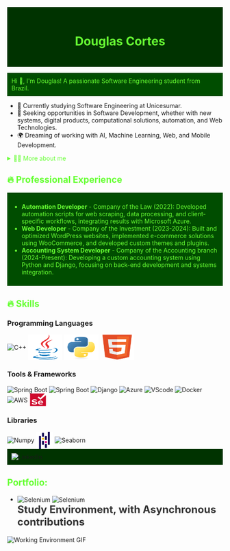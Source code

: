 <!--Title-->
<div id="user-content-toc" style="background-color: #003300; padding: 10px;">
  <ul align="center">
    <summary><h1 style="display: inline-block; color: #66FF33;">Douglas Cortes</h1></summary>
  </ul>
</div>

<!-- Introduction -->
<p style="background-color: #004d00; padding: 10px; color: #66FF33;">
  Hi 👋, I'm Douglas! A passionate Software Engineering student from Brazil.

  - 🌱 Currently studying Software Engineering at Unicesumar.
  - 🔭 Seeking opportunities in Software Development, whether with new systems, digital products, computational solutions, automation, and Web Technologies.
  - 🌍 Dreaming of working with AI, Machine Learning, Web, and Mobile Development.
</p>


<!-- Dropdown: More About Me -->
<details>
  <summary style="color: #66FF33;">👨‍💻 More about me</summary>

  <p style="background-color: #004d00; padding: 10px; color: #66FF33;">
    💬 I have solid experience in development of systems, products and computational solutions with Java, C++, Python, Spring Boot, Maven, Django and automation technologies. Currently expanding my skill set with Java and am proficient in tools such as Selenium and Pandas for data manipulation. Additionally, I have experience in web development with Python, PHP, JavaScript, HTML and CSS. Parallel to my studies in engineering, I developed social skills working as a support worker and acquired technical knowledge in network infrastructure, instruction and support by collaborating with the Superior Military Court of Brazil.
    
    ⚡ In my free time, I enjoy reading scientific articles, playing chess, and watching documentaries. I believe that diverse interests contribute to creative problem-solving! 
  </p>
</details>

<!-- Professional Experience -->
<h2 style="color: #66FF33;">🔥 Professional Experience</h2>
<div style="background-color: #004d00; padding: 10px; color: #66FF33;">
  <ul>
    <li><strong>Automation Developer</strong> - Company of the Law (2022): Developed automation scripts for web scraping, data processing, and client-specific workflows, integrating results with Microsoft Azure.</li>
    <li><strong>Web Developer</strong> - Company of the Investment (2023-2024): Built and optimized WordPress websites, implemented e-commerce solutions using WooCommerce, and developed custom themes and plugins.</li>
    <li><strong>Accounting System Developer</strong> - Company of the Accounting branch (2024-Present): Developing a custom accounting system using Python and Django, focusing on back-end development and systems integration.</li>
  </ul>
</div>

<!-- Skills -->
<h2 style="color: #66FF33;">🔥 Skills</h2>

<!-- Programming Languages -->
<div style="flex-basis: 48%;">
  <h3>Programming Languages</h3>
  <img align="center" alt="C++" height="60" width="80" src="https://cdn.jsdelivr.net/gh/devicons/devicon@latest/icons/cplusplus/cplusplus-original.svg" />
  <img align="center" alt="Java" height="60" width="80" src="https://raw.githubusercontent.com/devicons/devicon/master/icons/java/java-original.svg">
  <img align="center" alt="Python" height="60" width="80" src="https://raw.githubusercontent.com/devicons/devicon/master/icons/python/python-original.svg">
  <img align="center" alt="HTML" height="60" width="80" src="https://raw.githubusercontent.com/devicons/devicon/master/icons/html5/html5-original.svg">

</div>

<!-- Tools & Frameworks -->
<div style="flex-basis: 48%;">
  <h3>Tools & Frameworks</h3>
  <img align="center" alt="Spring Boot" height="30" width="40" src="https://cdn.jsdelivr.net/gh/devicons/devicon@latest/icons/spring/spring-original.svg">
  <img align="center" alt="Spring Boot" height="30" width="40" src="https://cdn.jsdelivr.net/gh/devicons/devicon@latest/icons/maven/maven-original.svg" />
  <img align="center" alt="Django" height="30" width="40" src="https://cdn.jsdelivr.net/gh/devicons/devicon@latest/icons/django/django-plain.svg">
  <img align="center" alt="Azure" height="60" width="80" src="https://cdn.jsdelivr.net/gh/devicons/devicon@latest/icons/azure/azure-plain-wordmark.svg" />
  <img align="center" alt="VScode" height="30" width="40" src="https://cdn.jsdelivr.net/gh/devicons/devicon/icons/vscode/vscode-original.svg">
  <img align="center" alt="Docker" height="30" width="40" src="https://cdn.jsdelivr.net/gh/devicons/devicon@latest/icons/docker/docker-original-wordmark.svg" />
  <img align="center" alt="AWS" height="30" width="40" src="https://cdn.jsdelivr.net/gh/devicons/devicon@latest/icons/amazonwebservices/amazonwebservices-original-wordmark.svg">
  <img align="center" alt="Selenium" height="30" width="40" src="https://raw.githubusercontent.com/devicons/devicon/master/icons/selenium/selenium-original.svg">
</div>

<!-- Libraries -->
<div style="flex-basis: 48%;">
  <h3>Libraries</h3>
  <img align="center" alt="Numpy" height="30" width="40" src="https://cdn.jsdelivr.net/gh/devicons/devicon/icons/numpy/numpy-original.svg">
  <img align="center" alt="Pandas" src="https://raw.githubusercontent.com/devicons/devicon/2ae2a900d2f041da66e950e4d48052658d850630/icons/pandas/pandas-original.svg" width="40" height="40"/>
  <img align="center" alt="Seaborn" src="https://seaborn.pydata.org/_images/logo-mark-lightbg.svg" width="40" height="40"/>
</div>

<!-- Links -->
<div style="background-color: #003300; padding: 10px;">
  <a href="https://www.linkedin.com/in/douglas-cortes-2b315b82/" style="text-decoration: none;">
    <img src="https://img.shields.io/badge/LinkedIn-0077B5?style=for-the-badge&logo=linkedin&logoColor=white" alt="LinkedIn" />
  </a>
</div>

<!-- Portfolio -->
<h2 style="color: #66FF33;">Portfolio:</h2>
<ul>
  <li>
    <img align="center" alt="Selenium" height="60" width="80" src="https://cdn.jsdelivr.net/gh/devicons/devicon@latest/icons/github/github-original.svg" />
    <img align="center" alt="Selenium" height="60" width="80" src="https://cdn.jsdelivr.net/gh/devicons/devicon@latest/icons/djangorest/djangorest-plain.svg" />
    <a class="falling-link" href="https://github.com/dxara10/StudyAsync" style="display:inline-block; text-decoration:none; color:#333; font-size:24px; font-weight:bold; overflow:hidden; position:relative;">Study Environment, with Asynchronous contributions</a>
  </li>
</ul>

<!-- GIF -->
<p align="left">
  <img align="center" src="https://github.com/VariableBee/VariableBee/assets/77739311/4e9f41af-6b57-49a7-b15a-74322e96b4d7" alt="Working Environment GIF">
  

</p>





